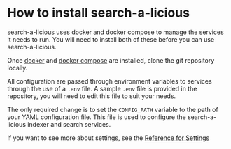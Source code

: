 # How to install search-a-licious

search-a-licious uses docker and docker compose to manage the services it needs to run. You will need to install both of these before you can use search-a-licious.

Once [docker](https://docs.docker.com/engine/install/) and [docker compose](https://docs.docker.com/compose/install/) are installed, clone the git repository locally.

All configuration are passed through environment variables to services through the use of a `.env` file. A sample `.env` file is provided in the repository, you will need to edit this file to suit your needs.

The only required change is to set the `CONFIG_PATH` variable to the path of your YAML configuration file. This file is used to configure the search-a-licious indexer and search services.

If you want to see more about settings, see the [Reference for Settings](./ref-settings.md)